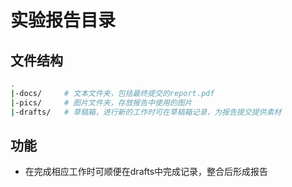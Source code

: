 # 实验报告目录

## 文件结构

```bash
.
|-docs/		# 文本文件夹，包括最终提交的report.pdf
|-pics/		# 图片文件夹，存放报告中使用的图片
|-drafts/	# 草稿箱，进行新的工作时可在草稿箱记录，为报告提交提供素材
```

## 功能

- 在完成相应工作时可顺便在drafts中完成记录，整合后形成报告